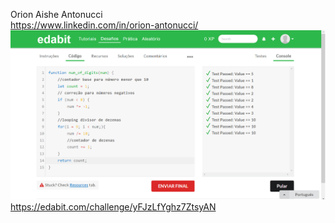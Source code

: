Orion Aishe Antonucci<br>
https://www.linkedin.com/in/orion-antonucci/<br>
<img src="captura-dos-testes.png"><br>
https://edabit.com/challenge/yFJzLfYghz7ZtsyAN
